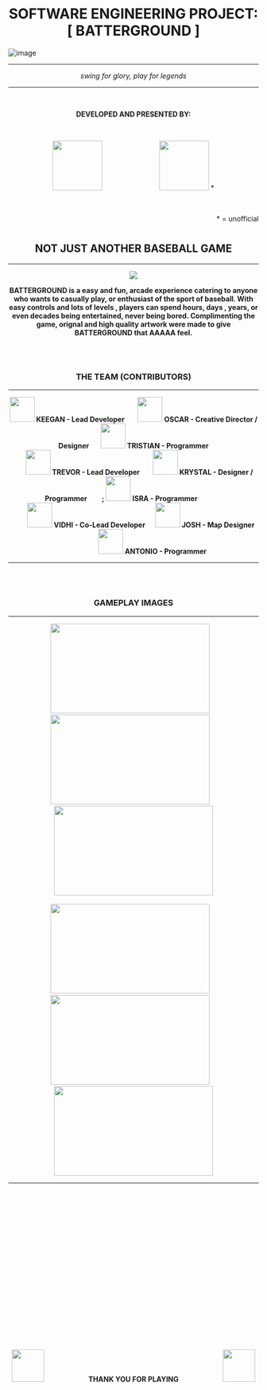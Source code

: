 #  <h1 align = "center" > SOFTWARE ENGINEERING PROJECT: [ BATTERGROUND ] <center>
![image](https://github.com/user-attachments/assets/1063e703-be4a-4dfa-9681-e2d9c50801df) 
<hr>
<p align = "center" >  
  <i>swing for glory, play for legends</i>
</p>
<hr>

<br>
<p align = "center" >
  <b>DEVELOPED AND PRESENTED BY: </b>
</p>
<br>

<p align = "center">
  <img src = "https://github.com/user-attachments/assets/3cc791c5-1938-46e0-9e8e-23ca40369027" width = "100" height = "100">
  &nbsp;&nbsp;&nbsp;&nbsp;&nbsp;&nbsp;&nbsp;&nbsp;&nbsp;&nbsp;&nbsp;&nbsp;&nbsp;
  &nbsp;&nbsp;&nbsp;&nbsp;&nbsp;&nbsp;&nbsp;&nbsp;&nbsp;&nbsp;&nbsp;&nbsp;&nbsp;
  <img src ="https://github.com/user-attachments/assets/8bb5efad-60cc-453e-9da2-0d6a50ae8065" width = "100" height = "100" > *
</p>
<br>
<p align = "right"> * = unofficial</p>


# <h2 align = "center" > NOT JUST ANOTHER BASEBALL GAME <center>
<hr>

<p align = "center" >
  <img src = "https://github.com/user-attachments/assets/93630752-8044-4e93-8d8d-440313df7736">
</p>

 <p align = "center" > <b> BATTERGROUND is a easy and fun, arcade experience catering to anyone who wants to casually play, or enthusiast of the sport of baseball.
 With easy controls and lots of levels , players can spend hours, days , years, or even decades being entertained, never being bored.
 <b>Complimenting the game, orignal and high quality artwork were made to give BATTERGROUND that AAAAA feel.</b></p>
<br>

# <h3 align = "center"> THE TEAM (CONTRIBUTORS) <center>
<hr>

 <p align = "center" > 
   <img src = "https://github.com/user-attachments/assets/f0fb85a2-3a1c-4e2c-bdb3-9a97768a4fdd" width = "50" height = "50"> <b> KEEGAN - Lead Developer </b>  
    &nbsp;&nbsp;&nbsp;&nbsp;&nbsp;&nbsp;
   <img src = "https://github.com/user-attachments/assets/f0fb85a2-3a1c-4e2c-bdb3-9a97768a4fdd" width = "50" height = "50"> <b> OSCAR - Creative Director / Designer </b>
    &nbsp;&nbsp;&nbsp;&nbsp;&nbsp;
   <img src = "https://github.com/user-attachments/assets/f0fb85a2-3a1c-4e2c-bdb3-9a97768a4fdd" width = "50" height = "50"> <b> TRISTIAN - Programmer </b>
   <br>
    &nbsp;&nbsp;&nbsp;&nbsp;&nbsp;&nbsp;
   <img src = "https://github.com/user-attachments/assets/f0fb85a2-3a1c-4e2c-bdb3-9a97768a4fdd" width = "50" height = "50"> <b> TREVOR - Lead Developer </b>
    &nbsp;&nbsp;&nbsp;&nbsp;&nbsp;&nbsp;
   <img src = "https://github.com/user-attachments/assets/f0fb85a2-3a1c-4e2c-bdb3-9a97768a4fdd" width = "50" height = "50"> <b> KRYSTAL - Designer / Programmer </b>
    &nbsp;&nbsp;&nbsp;&nbsp;&nbsp;&nbsp;&nbsp;&nbsp;;
   <img src = "https://github.com/user-attachments/assets/f0fb85a2-3a1c-4e2c-bdb3-9a97768a4fdd" width = "50" height = "50"> <b> ISRA - Programmer </b>
     &nbsp;&nbsp;&nbsp;&nbsp;&nbsp;&nbsp;&nbsp;&nbsp;&nbsp;&nbsp;&nbsp;&nbsp;&nbsp;&nbsp;
   <br>
   &nbsp;&nbsp;&nbsp;&nbsp;&nbsp;&nbsp;&nbsp;&nbsp;
   <img src = "https://github.com/user-attachments/assets/f0fb85a2-3a1c-4e2c-bdb3-9a97768a4fdd" width = "50" height = "50"> <b> VIDHI - Co-Lead Developer </b>
    &nbsp;&nbsp;&nbsp;&nbsp;
   <img src = "https://github.com/user-attachments/assets/f0fb85a2-3a1c-4e2c-bdb3-9a97768a4fdd" width = "50" height = "50"> <b> JOSH - Map Designer </b>
   &nbsp;&nbsp;&nbsp;&nbsp;&nbsp;&nbsp;&nbsp;&nbsp;&nbsp;&nbsp;&nbsp;&nbsp;&nbsp;&nbsp;
   &nbsp;&nbsp;&nbsp;&nbsp;&nbsp;&nbsp;&nbsp;&nbsp;&nbsp;&nbsp;&nbsp;&nbsp;&nbsp;&nbsp;&nbsp;
   <img src = "https://github.com/user-attachments/assets/f0fb85a2-3a1c-4e2c-bdb3-9a97768a4fdd" width = "50" height = "50"> <b> ANTONIO - Programmer </b>
   &nbsp;&nbsp;&nbsp;&nbsp;&nbsp;&nbsp;&nbsp;
</p>
<hr>
<br>

# <h3 align = "center"> GAMEPLAY IMAGES <center>
<hr>
<p align = "center">
<img src = "https://github.com/user-attachments/assets/3cd32c28-e9f5-4498-86cc-b0e1bbbae549" width = "320" height = "180"> &nbsp;&nbsp;&nbsp;
<img src = "https://github.com/user-attachments/assets/fcce34a7-6ec8-4330-a37c-1ebfcc3024a5" width = "320" height = "180"> &nbsp;&nbsp;&nbsp;
<img src = "https://github.com/user-attachments/assets/8a00a822-6e87-460b-844b-72b428549224" width = "320" height = "180">
<br>
<br>
<img src=  "https://github.com/user-attachments/assets/b5604dec-ad25-45ed-9be1-21dc6dc509d9" width = "320" height = "180"> &nbsp;&nbsp;&nbsp;
<img src = "https://github.com/user-attachments/assets/ecac22f3-da3c-41ac-8040-ef03d1d258d2" width = "320" height = "180"> &nbsp;&nbsp;&nbsp;
<img src = "https://github.com/user-attachments/assets/82d2fb51-77f2-468a-a168-fd932ce75dc7" width = "320" height = "180">
<center>
<hr>
<br>
<br>
<br>
<br>
<br>
<br>
<br>
<br>
<br>
<br>
<br>
<br>
<br>
<br>
<br>
<br>
<br>
<br>
<p>
<p align = "center">
  
<img src = "https://github.com/user-attachments/assets/25eed0c2-0f3d-416a-85d7-67d5159aa4dc" width = "65" height = "65">
&nbsp;&nbsp;&nbsp;&nbsp;&nbsp;&nbsp;&nbsp;&nbsp;&nbsp;&nbsp;&nbsp;&nbsp;
&nbsp;&nbsp;&nbsp;&nbsp;&nbsp;&nbsp;&nbsp;&nbsp;&nbsp;&nbsp;&nbsp;&nbsp;
THANK YOU FOR PLAYING
&nbsp;&nbsp;&nbsp;&nbsp;&nbsp;&nbsp;&nbsp;&nbsp;&nbsp;&nbsp;&nbsp;&nbsp;
&nbsp;&nbsp;&nbsp;&nbsp;&nbsp;&nbsp;&nbsp;&nbsp;&nbsp;&nbsp;&nbsp;&nbsp;
<img src = "https://github.com/user-attachments/assets/9ef99e07-9a80-4cfd-911f-4f4561b92e91" width = "65" height = "65">

</p>



